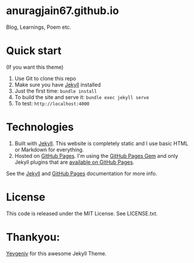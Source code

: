# anuragjain67.github.io
Blog, Learnings, Poem etc.

# Quick start
(If you want this theme)

1. Use Git to clone this repo
2. Make sure you have [Jekyll](http://jekyllrb.com/docs/installation/) installed
3. Just the first time: `bundle install`
4. To build the site and serve it: `bundle exec jekyll serve`
5. To test: `http://localhost:4000`


# Technologies
1. Built with [Jekyll](http://jekyllrb.com/). This website is completely static
   and I use basic HTML or Markdown for everything.
2. Hosted on [GitHub Pages](https://pages.github.com/). I'm using the 
   [GitHub Pages Gem](https://help.github.com/articles/using-jekyll-with-pages/)
   and only Jekyll plugins that are 
   [available on GitHub Pages](https://help.github.com/articles/repository-metadata-on-github-pages/).

See the [Jekyll](http://jekyllrb.com/) and [GitHub Pages](https://pages.github.com/)
documentation for more info.


# License
This code is released under the MIT License. See LICENSE.txt.

# Thankyou:
[Yevgeniy](https://github.com/brikis98/yevgeniy-brikman-homepage) for this awesome Jekyll Theme.

